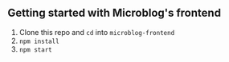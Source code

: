 ## Getting started with Microblog's frontend

1. Clone this repo and `cd` into `microblog-frontend`
2. `npm install`
3. `npm start`